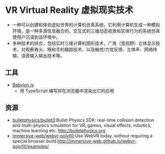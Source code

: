 # VR Virtual Reality 虚拟现实技术

* 一种可以创建和体验虚拟世界的计算机仿真系统，它利用计算机生成一种模拟环境，是一种多源信息融合的、交互式的三维动态视景和实体行为的系统仿真使用户沉浸到该环境中。
* 多种技术的综合，包括实时三维计算机图形技术，广角（宽视野）立体显示技术，对观察者头、眼和手的跟踪技术，以及触觉/力觉反馈、立体声、网络传输、语音输入输出技术等。


## 工具

* [Babylon.js](link)
    - 用 TypeScript 编写并在浏览器中渲染出它的应用

## 资源

* [bulletphysics/bullet3](https://github.com/bulletphysics/bullet3):Bullet Physics SDK: real-time collision detection and multi-physics simulation for VR, games, visual effects, robotics, machine learning etc. http://bulletphysics.org
* [immersive-web/webvr-polyfill](https://github.com/immersive-web/webvr-polyfill):Use WebVR today, without requiring a special browser build.http://immersive-web.github.io/webvr-polyfill/examples/
